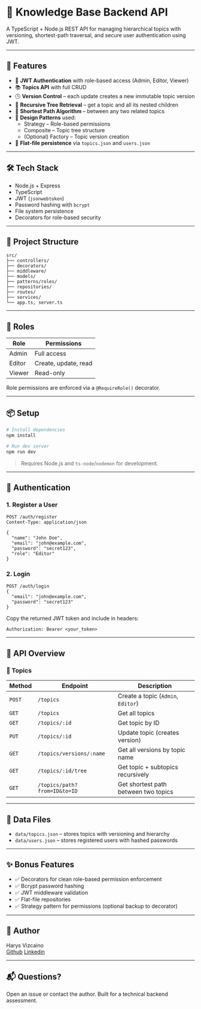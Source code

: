# 🧠 Knowledge Base Backend API

A TypeScript + Node.js REST API for managing hierarchical topics with versioning, shortest-path traversal, and secure user authentication using JWT.

---

## 🚀 Features

- 🔐 **JWT Authentication** with role-based access (Admin, Editor, Viewer)
- 📚 **Topics API** with full CRUD
- 🕓 **Version Control** – each update creates a new immutable topic version
- 🌳 **Recursive Tree Retrieval** – get a topic and all its nested children
- 🧭 **Shortest Path Algorithm** – between any two related topics
- 🧱 **Design Patterns** used:
  - Strategy – Role-based permissions
  - Composite – Topic tree structure
  - (Optional) Factory – Topic version creation
- 💾 **Flat-file persistence** via `topics.json` and `users.json`

---

## 🛠 Tech Stack

- Node.js + Express
- TypeScript
- JWT (`jsonwebtoken`)
- Password hashing with `bcrypt`
- File system persistence
- Decorators for role-based security

---

## 📂 Project Structure

```
src/
├── controllers/
├── decorators/
├── middleware/
├── models/
├── patterns/roles/
├── repositories/
├── routes/
├── services/
└── app.ts, server.ts
```

---

## 🔐 Roles

| Role    | Permissions                    |
|---------|--------------------------------|
| Admin   | Full access                    |
| Editor  | Create, update, read           |
| Viewer  | Read-only                      |

Role permissions are enforced via a `@RequireRole()` decorator.

---

## 📦 Setup

```bash
# Install dependencies
npm install

# Run dev server
npm run dev
```

> Requires Node.js and `ts-node`/`nodemon` for development.

---

## 🔑 Authentication

### 1. Register a User

```http
POST /auth/register
Content-Type: application/json

{
  "name": "John Doe",
  "email": "john@example.com",
  "password": "secret123",
  "role": "Editor"
}
```

### 2. Login

```http
POST /auth/login
{
  "email": "john@example.com",
  "password": "secret123"
}
```

Copy the returned JWT token and include in headers:

```
Authorization: Bearer <your_token>
```

---

## 📘 API Overview

### 🔹 Topics

| Method | Endpoint | Description |
|--------|----------|-------------|
| `POST` | `/topics` | Create a topic (`Admin`, `Editor`) |
| `GET` | `/topics` | Get all topics |
| `GET` | `/topics/:id` | Get topic by ID |
| `PUT` | `/topics/:id` | Update topic (creates version) |
| `GET` | `/topics/versions/:name` | Get all versions by topic name |
| `GET` | `/topics/:id/tree` | Get topic + subtopics recursively |
| `GET` | `/topics/path?from=ID&to=ID` | Get shortest path between two topics |

---

## 📄 Data Files

- `data/topics.json` – stores topics with versioning and hierarchy
- `data/users.json` – stores registered users with hashed passwords

---

## ✨ Bonus Features

- ✅ Decorators for clean role-based permission enforcement
- ✅ Bcrypt password hashing
- ✅ JWT middleware validation
- ✅ Flat-file repositories
- ✅ Strategy pattern for permissions (optional backup to decorator)

---

## 🙌 Author

Harys Vizcaino  
[Github](https://github.com/HarysVizcaino)
[Linkedin](https://www.linkedin.com/in/harys-vizcaino/)

---

## 📬 Questions?

Open an issue or contact the author. Built for a technical backend assessment.